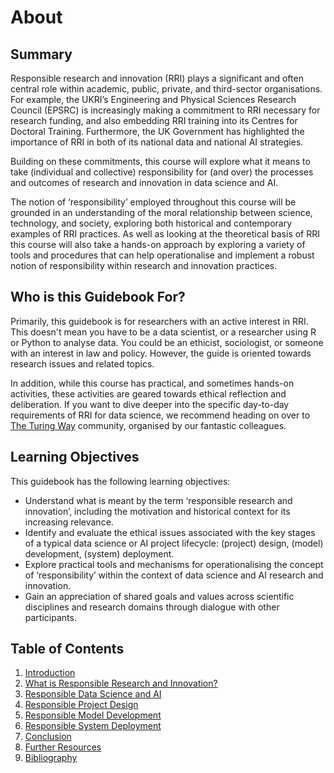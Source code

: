 # About

<!-- Johnny's illustration to go here -->

## Summary

Responsible research and innovation (RRI) plays a significant and often central role within academic, public, private, and third-sector organisations.
For example, the UKRI’s Engineering and Physical Sciences Research Council (EPSRC) is increasingly making a commitment to RRI necessary for research funding, and also embedding RRI training into its Centres for Doctoral Training. 
Furthermore, the UK Government has highlighted the importance of RRI in both of its national data and national AI strategies.

Building on these commitments, this course will explore what it means to take (individual and collective) responsibility for (and over) the processes and outcomes of research and innovation in data science and AI.

The notion of ‘responsibility’ employed throughout this course will be grounded in an understanding of the moral relationship between science, technology, and society, exploring both historical and contemporary examples of RRI practices.
As well as looking at the theoretical basis of RRI this course will also take a hands-on approach by exploring a variety of tools and procedures that can help operationalise and implement a robust notion of responsibility within research and innovation practices.

## Who is this Guidebook For?

Primarily, this guidebook is for researchers with an active interest in RRI.
This doesn't mean you have to be a data scientist, or a researcher using R or Python to analyse data.
You could be an ethicist, sociologist, or someone with an interest in law and policy.
However, the guide is oriented towards research issues and related topics.

In addition, while this course has practical, and sometimes hands-on activities, these activities are geared towards ethical reflection and deliberation.
If you want to dive deeper into the specific day-to-day requirements of RRI for data science, we recommend heading on over to [The Turing Way](https://the-turing-way.netlify.app/welcome) community, organised by our fantastic colleagues.

## Learning Objectives

This guidebook has the following learning objectives:

- Understand what is meant by the term ‘responsible research and innovation’, including the motivation and historical context for its increasing relevance.
- Identify and evaluate the ethical issues associated with the key stages of a typical data science or AI project lifecycle: (project) design, (model) development, (system) deployment.
- Explore practical tools and mechanisms for operationalising the concept of ‘responsibility’ within the context of data science and AI research and innovation.
- Gain an appreciation of shared goals and values across scientific disciplines and research domains through dialogue with other participants.

## Table of Contents

1. [Introduction](intro/index.md)
2. [What is Responsible Research and Innovation?](chapter2/index.md)
3. [Responsible Data Science and AI](chapter3/index.md)
4. [Responsible Project Design](chapter4/index.md)
5. [Responsible Model Development](chapter5/index.md)
6. [Responsible System Deployment](chapter6/index.md)
7. [Conclusion](conclusion/index.md)
8. [Further Resources](further_resources/index.md)
9. [Bibliography](../bibliography.md)
